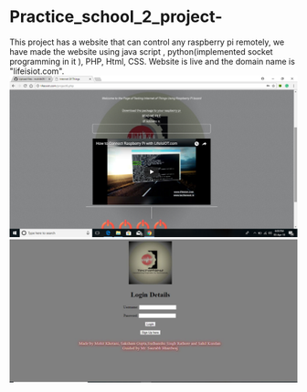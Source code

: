 # Practice_school_2_project-
This project has a website that can control any raspberry pi remotely, we have made the website using java script , python(implemented socket programming in it ), PHP, Html, CSS. Website is live and the domain name is "lifeisiot.com".
<img src ="https://github.com/mohitk09/Practice_school_2_project-/blob/master/Screenshot%20(40).png">
<img src = "https://github.com/mohitk09/Practice_school_2_project-/blob/master/Capture.JPG">

